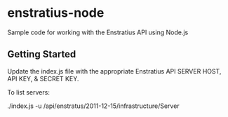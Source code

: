 enstratius-node
===============

Sample code for working with the Enstratius API using Node.js

Getting Started
---------------

Update the index.js file with the appropriate Enstratius API SERVER HOST, API KEY, & SECRET KEY.

To list servers:

./index.js -u /api/enstratus/2011-12-15/infrastructure/Server

